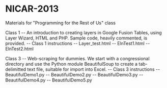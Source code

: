 NICAR-2013
==========

Materials for "Programming for the Rest of Us" class

Class 1 --
An introduction to creating layers in Google Fusion Tables, using Layer Wizard, HTML and PHP.
Sample code, heavily commented, is provided.
 -- Class 1 instructions
 -- Layer_test.html
 -- ElnTest1.html
 -- ElnTest2.html

Class 3 --
Web-scraping for dummies.
We start with a congressional directory and use the Python module BeautifulSoup to create a
tab-delimitted text file, suitable for import into Excel.
 -- Class 3 instructions
 -- BeautifulDemo1.py
 -- BeautifulDemo2.py
 -- BeautifulDemo3.py
 -- BeautifulDemo4.py
 -- BeautifulDemo5.py
